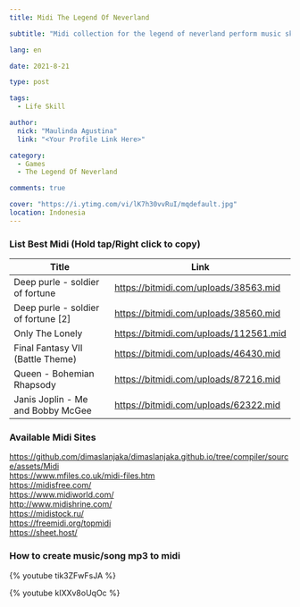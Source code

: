 ```yaml
---
title: Midi The Legend Of Neverland

subtitle: "Midi collection for the legend of neverland perform music skill"

lang: en

date: 2021-8-21

type: post

tags:
  - Life Skill

author:
  nick: "Maulinda Agustina"
  link: "<Your Profile Link Here>"

category:
  - Games
  - The Legend Of Neverland

comments: true

cover: "https://i.ytimg.com/vi/lK7h30vvRuI/mqdefault.jpg"
location: Indonesia
---
```

  
### List Best Midi (Hold tap/Right click to copy)
  
| Title | Link |
| ----------- | ----------- |
| Deep purle - soldier of fortune | https://bitmidi.com/uploads/38563.mid |
| Deep purle - soldier of fortune [2] | https://bitmidi.com/uploads/38560.mid |
| Only The Lonely | https://bitmidi.com/uploads/112561.mid |
| Final Fantasy VII (Battle Theme) | https://bitmidi.com/uploads/46430.mid |
| Queen - Bohemian Rhapsody | https://bitmidi.com/uploads/87216.mid |
  | Janis Joplin - Me and Bobby McGee | https://bitmidi.com/uploads/62322.mid |

### Available Midi Sites
https://github.com/dimaslanjaka/dimaslanjaka.github.io/tree/compiler/source/assets/Midi<br/>
https://www.mfiles.co.uk/midi-files.htm<br/>
https://midisfree.com/<br/>
https://www.midiworld.com/<br/>
http://www.midishrine.com/<br/>
https://midistock.ru/<br/>
https://freemidi.org/topmidi<br/>
https://sheet.host/<br/>
  
### How to create music/song mp3 to midi
  
{% youtube tik3ZFwFsJA %}

{% youtube kIXXv8oUqOc %}

